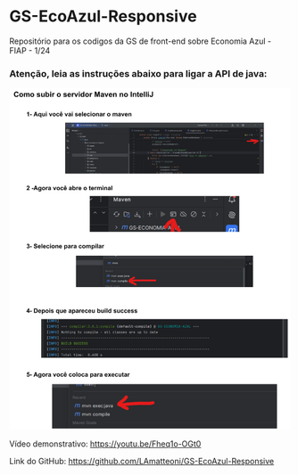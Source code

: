 # GS-EcoAzul-Responsive
Repositório para os codigos da GS de front-end sobre Economia Azul - FIAP - 1/24

### Atenção, leia as instruções abaixo para ligar a API de java:

![alt](./sky-waves/public/assets/explicacao.png)


Vídeo demonstrativo:
https://youtu.be/Fheq1o-OGt0

Link do GitHub:
https://github.com/LAmatteoni/GS-EcoAzul-Responsive